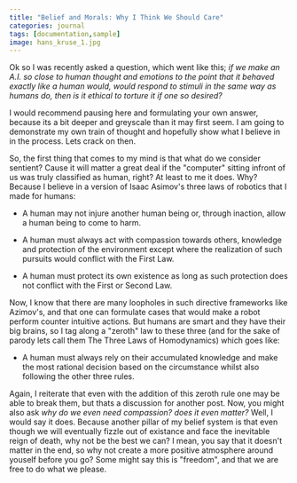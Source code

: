 ```yaml
---
title: "Belief and Morals: Why I Think We Should Care"
categories: journal
tags: [documentation,sample]
image: hans_kruse_1.jpg
---
```


Ok so I was recently asked a question, which went like this; _if we make an A.I. so close to human thought and emotions to the point that it behaved exactly like a human would, would respond to stimuli in the same way as humans do, then is it ethical to torture it if one so desired?_

I would recommend pausing here and formulating your own answer, because its a bit deeper and greyscale than it may first seem. I am going to demonstrate my own train of thought and hopefully show what I believe in in the process. Lets crack on then.

So, the first thing that comes to my mind is that what do we consider sentient? Cause it will matter a great deal if the "computer" sitting infront of us was truly classified as human, right? At least to me it does. Why? Because I believe in a version of Isaac Asimov's three laws of robotics that I made for humans:

- A human may not injure another human being or, through inaction, allow a human being to come to harm.

- A human must always act with compassion towards others, knowledge and protection of the environment except where the realization of such pursuits would conflict with the First Law.

- A human must protect its own existence as long as such protection does not conflict with the First or Second Law.

Now, I know that there are many loopholes in such directive frameworks like Azimov's, and that one can formulate cases that would make a robot perform counter intuitive actions. But humans are smart and they have their big brains, so I tag along a "zeroth" law to these three (and for the sake of parody lets call them The Three Laws of Homodynamics) which goes like:

- A human must always rely on their accumulated knowledge and make the most rational decision based on the circumstance whilst also following the other three rules.

Again, I reiterate that even with the addition of this zeroth rule one may be able to break them, but thats a discussion for another post. Now, you might also ask _why do we even need compassion? does it even matter?_
Well, I would say it does. Because another pillar of my belief system is that even though we will eventually fizzle out of existance and face the inevitable reign of death, why not be the best we can? I mean, you say that it doesn't matter in the end, so why not create a more positive atmosphere around youself before you go? Some might say this is "freedom", and that we are free to do what we please.